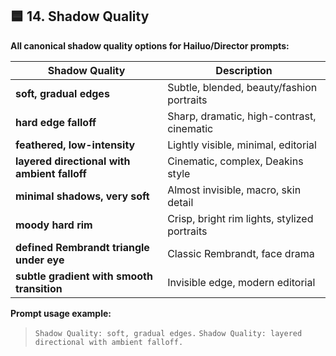 ## 🟦 14. **Shadow Quality**

**All canonical shadow quality options for Hailuo/Director prompts:**

| Shadow Quality                               | Description                                  |
| -------------------------------------------- | -------------------------------------------- |
| **soft, gradual edges**                      | Subtle, blended, beauty/fashion portraits    |
| **hard edge falloff**                        | Sharp, dramatic, high-contrast, cinematic    |
| **feathered, low-intensity**                 | Lightly visible, minimal, editorial          |
| **layered directional with ambient falloff** | Cinematic, complex, Deakins style            |
| **minimal shadows, very soft**               | Almost invisible, macro, skin detail         |
| **moody hard rim**                           | Crisp, bright rim lights, stylized portraits |
| **defined Rembrandt triangle under eye**     | Classic Rembrandt, face drama                |
| **subtle gradient with smooth transition**   | Invisible edge, modern editorial             |

**Prompt usage example:**

> `Shadow Quality: soft, gradual edges.`
> `Shadow Quality: layered directional with ambient falloff.`
